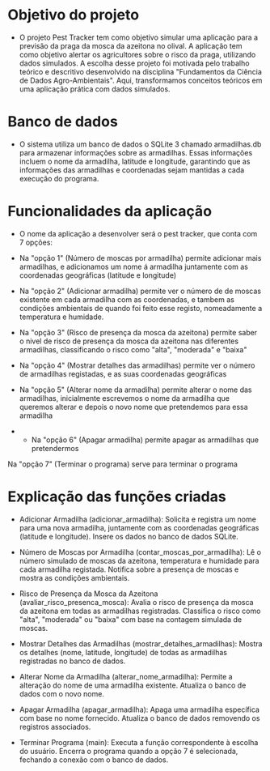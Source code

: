 # Objetivo do projeto 
- O projeto Pest Tracker tem como objetivo simular uma aplicação para a previsão da praga da mosca da azeitona no olival. A aplicação tem como objetivo alertar os agricultores sobre o risco da praga, utilizando dados simulados. A escolha desse projeto foi motivada pelo trabalho teórico e descritivo desenvolvido na disciplina "Fundamentos da Ciência de Dados Agro-Ambientais". Aqui, transformamos conceitos teóricos em uma aplicação prática com dados simulados.

# Banco de dados 
- O sistema utiliza um banco de dados o SQLite 3 chamado armadilhas.db para armazenar informações sobre as armadilhas. Essas informações incluem o nome da armadilha, latitude e longitude, garantindo que as informações das armadilhas e coordenadas sejam mantidas a cada execução do programa.

# Funcionalidades da aplicação 
- O nome da aplicação a desenvolver será o pest tracker, que conta com 7 opções:

- Na "opção 1" (Número de moscas por armadilha) permite adicionar mais armadilhas, e adicionamos um nome á armadilha juntamente com as coordenadas geográficas (latitude e longitude)

- Na "opção 2" (Adicionar armadilha) permite ver o número de de moscas existente em cada armadilha com as coordenadas, e tambem as condições ambientais de quando foi feito esse registo, nomeadamente a temperatura e humidade.

- Na "opção 3" (Risco de presença da mosca da azeitona) permite saber o nivel de risco de presença da mosca da azeitona nas diferentes armadilhas, classificando o risco como "alta", "moderada" e "baixa"

- Na "opção 4" (Mostrar detalhes das armadilhas) permite ver o número de armadilhas registadas, e as suas coordenadas geográficas

- Na "opção 5" (Alterar nome da armadilha) permite alterar o nome das armadilhas, inicialmente escrevemos o nome da armadilha que queremos alterar e depois o novo nome que pretendemos para essa armadilha 

- - Na "opção 6" (Apagar armadilha) permite apagar as armadilhas que pretendermos 

Na "opção 7" (Terminar o programa) serve para terminar o programa 


# Explicação das funções criadas

- Adicionar Armadilha (adicionar_armadilha):
Solicita e registra um nome para uma nova armadilha, juntamente com as coordenadas geográficas (latitude e longitude).
Insere os dados no banco de dados SQLite.

- Número de Moscas por Armadilha (contar_moscas_por_armadilha):
Lê o número simulado de moscas da azeitona, temperatura e humidade para cada armadilha registada.
Notifica sobre a presença de moscas e mostra as condições ambientais.

- Risco de Presença da Mosca da Azeitona (avaliar_risco_presenca_mosca):
Avalia o risco de presença da mosca da azeitona em todas as armadilhas registradas.
Classifica o risco como "alta", "moderada" ou "baixa" com base na contagem simulada de moscas.

- Mostrar Detalhes das Armadilhas (mostrar_detalhes_armadilhas):
Mostra os detalhes (nome, latitude, longitude) de todas as armadilhas registradas no banco de dados.

- Alterar Nome da Armadilha (alterar_nome_armadilha):
Permite a alteração do nome de uma armadilha existente.
Atualiza o banco de dados com o novo nome.

- Apagar Armadilha (apagar_armadilha):
Apaga uma armadilha específica com base no nome fornecido.
Atualiza o banco de dados removendo os registros associados.

- Terminar Programa (main):
Executa a função correspondente à escolha do usuário.
Encerra o programa quando a opção 7 é selecionada, fechando a conexão com o banco de dados.